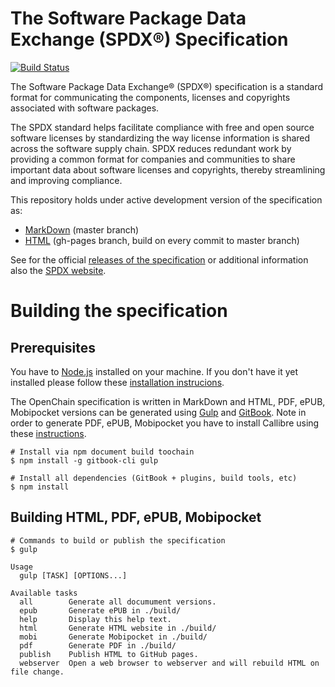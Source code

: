 # The Software Package Data Exchange (SPDX®) Specification

[![Build Status](https://travis-ci.org/spdx/spdx-spec.svg?branch=master)](https://travis-ci.org/spdx/spdx-spec)

The Software Package Data Exchange® (SPDX®) specification is a standard format for communicating the components, licenses and copyrights associated with software packages.

The SPDX standard helps facilitate compliance with free and open source software licenses by standardizing the way license information is shared across the software supply chain. SPDX reduces redundant work by providing a common format for companies and communities to share important data about software licenses and copyrights, thereby streamlining and improving compliance.

This repository holds under active development version of the specification as:

* [MarkDown](https://github.com/spdx/spdx-spec/tree/master/chapters) (master branch)
* [HTML](https://spdx.github.io/spdx-spec/) (gh-pages branch, build on every commit to master branch)

See for the official [releases of the specification](https://spdx.org/specifications) or additional information also the [SPDX website](https://spdx.org).

# Building the specification

## Prerequisites

You have to [Node.js](https://nodejs.org) installed on your machine. If you don't have it yet installed please follow these [installation instrucions](https://nodejs.org/en/download/package-manager/).

The OpenChain specification is written in MarkDown and HTML, PDF, ePUB, Mobipocket versions can be generated using [Gulp](https://gulpjs.com) and [GitBook](https://www.gitbook.com/). Note in order to generate PDF, ePUB, Mobipocket you have to install Callibre using these [instructions](https://toolchain.gitbook.com/ebook.html).

    # Install via npm document build toochain
    $ npm install -g gitbook-cli gulp

    # Install all dependencies (GitBook + plugins, build tools, etc)
    $ npm install

## Building HTML, PDF, ePUB, Mobipocket

    # Commands to build or publish the specification
    $ gulp

    Usage
      gulp [TASK] [OPTIONS...]

    Available tasks
      all        Generate all documument versions.
      epub       Generate ePUB in ./build/
      help       Display this help text.
      html       Generate HTML website in ./build/
      mobi       Generate Mobipocket in ./build/
      pdf        Generate PDF in ./build/
      publish    Publish HTML to GitHub pages.
      webserver  Open a web browser to webserver and will rebuild HTML on file change.
